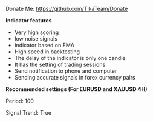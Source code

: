 Donate Me:
https://github.com/TikaTeam/Donate


**Indicator features**

* Very high scoring
* low noise signals
* indicator based on EMA
* High speed in backtesting
* The delay of the indicator is only one candle
* It has the setting of trading sessions
* Send notification to phone and computer
* Sending accurate signals in forex currency pairs


**Recommended settings (For EURUSD and XAUUSD 4H)**

Period: 100

Signal Trend: True
